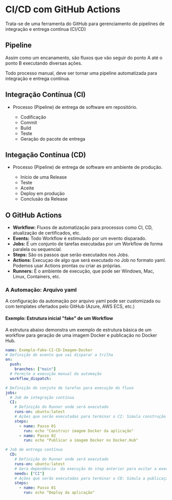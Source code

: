 
# CI/CD com GitHub Actions

Trata-se de uma ferramenta do GitHub para gerenciamento de pipelines de integração e entrega contínua (CI/CD)

## Pipeline

Assim como um encanamento, são fluxos que vão seguir do ponto A até o ponto B executando diversas ações.

Todo processo manual, deve ser tornar uma pipeline automatizada para integração e entrega contínua.

## Integração Contínua (CI)

- Processo (Pipeline) de entrega de software em repositório.

    - Codificação
    - Commit
    - Build
    - Teste
    - Geração do pacote de entrega 

## Integação Contínua (CD)

- Processo (Pipeline) de entrega de software em ambiente de produção.

    - Início de uma Release
    - Teste
    - Aceite
    - Deploy em produção
    - Conclusão da Release

## O GitHub Actions

- **Workflow:** Fluxos de automatização para processos como CI, CD, atualização de certificados, etc.
- **Events:** Todo Workflow é estimulado por um evento disparado.
- **Jobs:** É um conjunto de tarefas executadas por um Workflow de forma paralela ou sequencial.
- **Steps:** São os passos que serão executados nos Jobs.
- **Actions:** Execuçao de algo que será executado no Job no formato yaml. Podemos usar Actions prontas ou criar as próprias.
- **Runners:** É o ambiente de execução, que pode ser Windows, Mac, Linux, Containers, etc.

### A Automação: Arquivo yaml

A configuração da automação por arquivo yaml pode ser customizada ou com templates ofertados pelo GitHub (Azure, AWS ECS, etc.)

#### Exemplo: Estrutura inicial "fake" de um Workflow

A estrutura abaixo demonstra um exemplo de estrutura básica de um workflow para geração de uma imagem Docker e publicação no Docker Hub.

```yml
name: Exemplo-Fake-CI-CD-Imagem-Docker
# Definição do evento que vai disparar a trilha
on:
  push: 
    branches: ["main"]
  # Permite a execução manual da automação
  workflow_dispatch: 

# Definição do conjuto de tarefas para execução do fluxo
jobs:
  # Job de integração contínua
  CI:
    # Definição do Runner onde será executado
    runs-on: ubuntu:latest
    # Ações que serão executadas para terminar o CI: Simula construção de uma imagem Docker
    steps:
      - name: Passo 01
        run: echo "Construir imagem Docker da aplicação"
      - name: Passo 02
        run: echo "Publicar a imagem Docker no Docker.Hub"

# Job de entrega contínua
  CD:
    # Definição do Runner onde será executado
    runs-on: ubuntu:latest
    # Gera dependência  da execução do step anterior para evitar a execução paralela
    needs: ["CI"]
    # Ações que serão executadas para terminar o CD: Simula a publicação da imagem Docker.
    steps:
      - name: Passo 01
        run: echo "Deploy da aplicação"
```